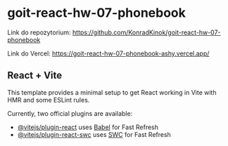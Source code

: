 # goit-react-hw-07-phonebook

Link do repozytorium:
https://github.com/KonradKinok/goit-react-hw-07-phonebook

Link do Vercel:
https://goit-react-hw-07-phonebook-ashy.vercel.app/

## React + Vite

This template provides a minimal setup to get React working in Vite with HMR and some ESLint rules.

Currently, two official plugins are available:

- [@vitejs/plugin-react](https://github.com/vitejs/vite-plugin-react/blob/main/packages/plugin-react/README.md) uses [Babel](https://babeljs.io/) for Fast Refresh
- [@vitejs/plugin-react-swc](https://github.com/vitejs/vite-plugin-react-swc) uses [SWC](https://swc.rs/) for Fast Refresh
